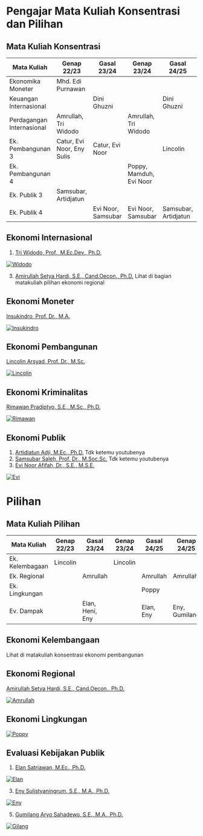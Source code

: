 # Pengajar Mata Kuliah Konsentrasi dan Pilihan
## Mata Kuliah Konsentrasi
| Mata Kuliah                                | Genap 22/23             | Gasal 23/24       | Genap 23/24          | Gasal 24/25       | Genap 24/25         |
|--------------------------------------------|--------------------------|--------------------|-----------------------|--------------------|----------------------|
| Ekonomika Moneter                          |  Mhd. Edi Purnawan       |                    |                       |                    | Insukindro           |
| Keuangan Internasional                     |                          | Dini Ghuzni        |                       | Dini Ghuzni        |                      |
| Perdagangan Internasional                  | Amrullah, Tri Widodo     |                    | Amrullah, Tri Widodo  |                    |                      |
| Ek. Pembangunan 3                          | Catur, Evi Noor, Eny Sulis | Catur, Evi Noor    |                       | Lincolin            |              |
| Ek. Pembangunan 4                          |                          |                    |  Poppy, Mamduh, Evi Noor|                    | Lincolin           |
| Ek. Publik 3                               | Samsubar, Artidjatun     |                    |                       |                    | Samsubar         |
| Ek. Publik 4                               |                          | Evi Noor, Samsubar | Evi Noor, Samsubar | Samsubar, Artidjatun |                      |

## Ekonomi Internasional
1. [Tri Widodo, Prof., M.Ec.Dev., Ph.D.](https://acadstaff.ugm.ac.id/MTk3MTA2MjgxOTk3MDIxMDAx)
   
[![Widodo](http://i3.ytimg.com/vi/kELnXW4jYiU/hqdefault.jpg)](https://www.youtube.com/watch?v=kELnXW4jYiU&t=1195s)

3. [Amirullah Setya Hardi, S.E., Cand.Oecon., Ph.D.](https://feb.ugm.ac.id/en/profile/lecturers/2230-amirullah-setya-hardi)
Lihat di bagian matakuliah pilihan ekonomi regional

## Ekonomi Moneter
[Insukindro, Prof. Dr., M.A.](https://acadstaff.ugm.ac.id/MTk1MDExMzAxOTgwMTAxMDAx)

[![Insukindro](http://i3.ytimg.com/vi/q2vtP4byZuI/hqdefault.jpg)](https://www.youtube.com/watch?v=q2vtP4byZuI&t=7262s)

## Ekonomi Pembangunan
[Lincolin Arsyad, Prof. Dr., M.Sc.](https://prisma.simaster.ugm.ac.id/MTk1ODA3MjExOTg2MDMxMDAy)

[![Lincolin](http://i3.ytimg.com/vi/ym54uANSLtU/hqdefault.jpg)](https://www.youtube.com/watch?v=ym54uANSLtU&t=922s)

## Ekonomi Kriminalitas
[Rimawan Pradiptyo, S.E., M.Sc., Ph.D.](https://prisma.simaster.ugm.ac.id/MTk2OTEyMjgxOTk1MTIxMDAx)

[![Rimawan](http://i3.ytimg.com/vi/M3kcNHhf90c/hqdefault.jpg)](https://www.youtube.com/watch?v=lsCxRxNv9t0&t=366s)

## Ekonomi Publik
1. [Artidiatun Adji, M.Ec., Ph.D.](https://acadstaff.ugm.ac.id/arti.adji) Tdk ketemu youtubenya
2. [Samsubar Saleh, Prof. Dr., M.Soc.Sc.](https://acadstaff.ugm.ac.id/MTk1NTEwMDUxOTgyMDMxMDA2) Tdk ketemu youtubenya
3. [Evi Noor Afifah, Dr., S.E., M.S.E.](https://feb.ugm.ac.id/en/profile/lecturers/2246-evi-noor-afifah)
    
[![Evi](http://i3.ytimg.com/vi/etT9Lt7ZwcE/hqdefault.jpg)](https://www.youtube.com/watch?v=etT9Lt7ZwcE)

# Pilihan
## Mata Kuliah Pilihan
| Mata Kuliah                                | Genap 22/23             | Gasal 23/24       | Genap 23/24          | Gasal 24/25       | Genap 24/25         |
|--------------------------------------------|--------------------------|--------------------|-----------------------|--------------------|----------------------|
| Ek. Kelembagaan                            | Lincolin                 |                    |  Lincolin |                    |                      |
| Ek. Regional                               |                          | Amrullah           |                       | Amrullah           | Amrullah                     |
| Ek. Lingkungan                                 |                          |                    |                       | Poppy    |                      |
| Ev. Dampak                                |                          | Elan, Heni, Eny |                       | Elan, Eny          | Eny, Gumilang        |

## Ekonomi Kelembangaan
Lihat di matakuliah konsentrasi ekonomi pembangunan

## Ekonomi Regional
[Amirullah Setya Hardi, S.E., Cand.Oecon., Ph.D.](https://feb.ugm.ac.id/en/profile/lecturers/2230-amirullah-setya-hardi)

[![Amrullah](http://i3.ytimg.com/vi/zNrqE89DdqI/hqdefault.jpg)](https://www.youtube.com/watch?v=zNrqE89DdqI&t=299s)

## Ekonomi Lingkungan
[![Poppy](http://i3.ytimg.com/vi/lsCxRxNv9t0/hqdefault.jpg)](https://www.youtube.com/watch?v=lsCxRxNv9t0&t=366s)

## Evaluasi Kebijakan Publik
1. [Elan Satriawan, M.Ec., Ph.D.](https://acadstaff.ugm.ac.id/MTk3MjAxMDkyMDA4MTIxMDAx)
   
[![Elan](http://i3.ytimg.com/vi/yGb-GqR0228/hqdefault.jpg)](https://www.youtube.com/watch?v=yGb-GqR0228)

3. [Eny Sulistyaningrum, S.E., M.A., Ph.D.](https://feb.ugm.ac.id/en/profile/lecturers/2328-eny-sulistyaningrum)
   
[![Eny](http://i3.ytimg.com/vi/9RV0196Xa3Q/hqdefault.jpg)](https://www.youtube.com/watch?v=9RV0196Xa3Q&t=143s)

5. [Gumilang Aryo Sahadewo, S.E., M.A., Ph.D.](https://acadstaff.ugm.ac.id/sahadewo)
   
[![Gilang](http://i3.ytimg.com/vi/kYA_K5Bk9oM/hqdefault.jpg)](https://www.youtube.com/watch?v=kYA_K5Bk9oM)
